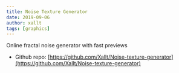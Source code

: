 ```yaml
---
title: Noise Texture Generator
date: 2019-09-06
author: xallt
tags: [graphics]
---
```


Online fractal noise generator with fast previews

- Github repo: [https://github.com/Xallt/Noise-texture-generator](https://github.com/Xallt/Noise-texture-generator)